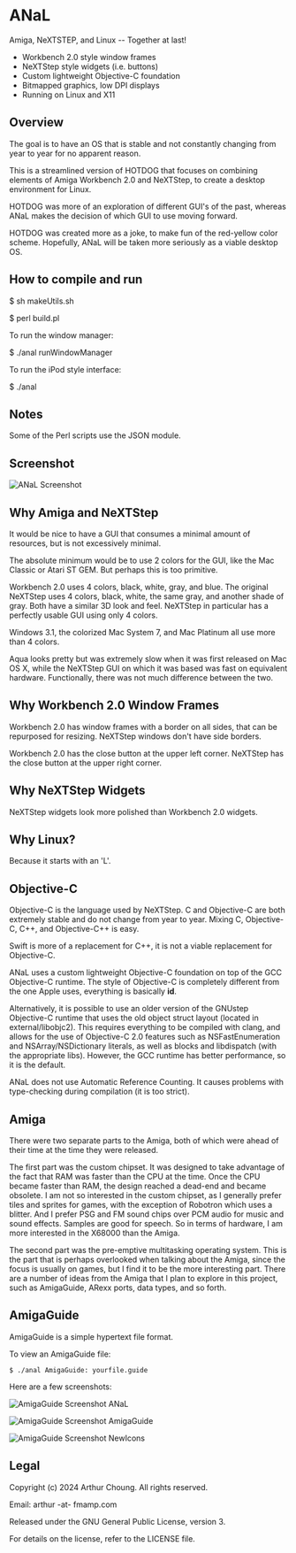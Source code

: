 # ANaL

Amiga, NeXTSTEP, and Linux -- Together at last!

  * Workbench 2.0 style window frames
  * NeXTStep style widgets (i.e. buttons)
  * Custom lightweight Objective-C foundation
  * Bitmapped graphics, low DPI displays
  * Running on Linux and X11


## Overview

The goal is to have an OS that is stable and not constantly changing from year to year for no apparent reason.

This is a streamlined version of HOTDOG that focuses on combining elements of Amiga Workbench 2.0 and NeXTStep, to create a desktop environment for Linux.

HOTDOG was more of an exploration of different GUI's of the past, whereas ANaL makes the decision of which GUI to use moving forward.

HOTDOG was created more as a joke, to make fun of the red-yellow color scheme. Hopefully, ANaL will be taken more seriously as a viable desktop OS.


## How to compile and run

$ sh makeUtils.sh

$ perl build.pl

To run the window manager:

$ ./anal runWindowManager

To run the iPod style interface:

$ ./anal


## Notes

Some of the Perl scripts use the JSON module.


## Screenshot

![ANaL Screenshot](Screenshots/anal-screenshot.png)


## Why Amiga and NeXTStep

It would be nice to have a GUI that consumes a minimal amount of resources, but is not excessively minimal.

The absolute minimum would be to use 2 colors for the GUI, like the Mac Classic or Atari ST GEM. But perhaps this is too primitive.

Workbench 2.0 uses 4 colors, black, white, gray, and blue. The original NeXTStep uses 4 colors, black, white, the same gray, and another shade of gray. Both have a similar 3D look and feel. NeXTStep in particular has a perfectly usable GUI using only 4 colors.

Windows 3.1, the colorized Mac System 7, and Mac Platinum all use more than 4 colors.

Aqua looks pretty but was extremely slow when it was first released on Mac OS X, while the NeXTStep GUI on which it was based was fast on equivalent hardware. Functionally, there was not much difference between the two.


## Why Workbench 2.0 Window Frames

Workbench 2.0 has window frames with a border on all sides, that can be repurposed for resizing. NeXTStep windows don't have side borders.

Workbench 2.0 has the close button at the upper left corner. NeXTStep has the close button at the upper right corner.


## Why NeXTStep Widgets

NeXTStep widgets look more polished than Workbench 2.0 widgets.


## Why Linux?

Because it starts with an 'L'.


## Objective-C

Objective-C is the language used by NeXTStep. C and Objective-C are both extremely stable and do not change from year to year. Mixing C, Objective-C, C++, and Objective-C++ is easy.

Swift is more of a replacement for C++, it is not a viable replacement for Objective-C.

ANaL uses a custom lightweight Objective-C foundation on top of the GCC Objective-C runtime. The style of Objective-C is completely different from the one Apple uses, everything is basically **id**.

Alternatively, it is possible to use an older version of the GNUstep Objective-C runtime that uses the old object struct layout (located in external/libobjc2). This requires everything to be compiled with clang, and allows for the use of Objective-C 2.0 features such as NSFastEnumeration and NSArray/NSDictionary literals, as well as blocks and libdispatch (with the appropriate libs). However, the GCC runtime has better performance, so it is the default.

ANaL does not use Automatic Reference Counting. It causes problems with type-checking during compilation (it is too strict).


## Amiga

There were two separate parts to the Amiga, both of which were ahead of their time at the time they were released.

The first part was the custom chipset. It was designed to take advantage of the fact that RAM was faster than the CPU at the time. Once the CPU became faster than RAM, the design reached a dead-end and became obsolete. I am not so interested in the custom chipset, as I generally prefer tiles and sprites for games, with the exception of Robotron which uses a blitter. And I prefer PSG and FM sound chips over PCM audio for music and sound effects. Samples are good for speech. So in terms of hardware, I am more interested in the X68000 than the Amiga.

The second part was the pre-emptive multitasking operating system. This is the part that is perhaps overlooked when talking about the Amiga, since the focus is usually on games, but I find it to be the more interesting part. There are a number of ideas from the Amiga that I plan to explore in this project, such as AmigaGuide, ARexx ports, data types, and so forth.


## AmigaGuide

AmigaGuide is a simple hypertext file format.

To view an AmigaGuide file:

```
$ ./anal AmigaGuide: yourfile.guide
```

Here are a few screenshots:

![AmigaGuide Screenshot ANaL](Screenshots/amigaguide-screenshot-anal.png)

![AmigaGuide Screenshot AmigaGuide](Screenshots/amigaguide-screenshot-amigaguide.png)

![AmigaGuide Screenshot NewIcons](Screenshots/amigaguide-screenshot-newicons.png)


## Legal

Copyright (c) 2024 Arthur Choung. All rights reserved.

Email: arthur -at- fmamp.com

Released under the GNU General Public License, version 3.

For details on the license, refer to the LICENSE file.

